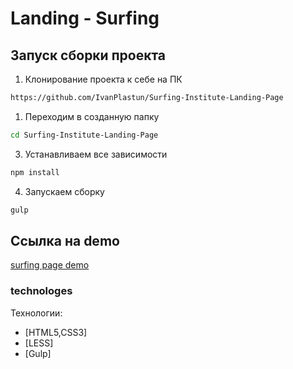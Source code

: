 ﻿# Landing - Surfing

## Запуск сборки проекта

1. Клонирование проекта к себе на ПК               
```sh
https://github.com/IvanPlastun/Surfing-Institute-Landing-Page
```

1. Переходим в созданную папку
```sh
cd Surfing-Institute-Landing-Page
```

3. Устанавливаем все зависимости
```sh
npm install
```

4. Запускаем сборку
```sh
gulp
```
## Ссылка на demo
[surfing page demo ](https://ivanplastun.github.io/Surfing-Institute-Landing-Page/app/index.html "demo")
### technologes

Технологии:

* [HTML5,CSS3]
* [LESS]
* [Gulp]